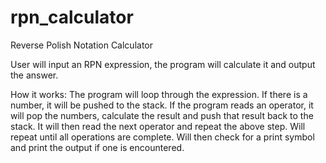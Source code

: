 # rpn_calculator
Reverse Polish Notation Calculator

User will input an RPN expression, the program will calculate it and output the answer.

How it works:
The program will loop through the expression. If there is a number, it will be pushed to the stack.
If the program reads an operator, it will pop the numbers, calculate the result and push that result back to the stack.
It will then read the next operator and repeat the above step.
Will repeat until all operations are complete.
Will then check for a print symbol and print the output if one is encountered.
